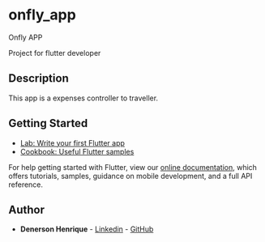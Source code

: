 # onfly_app

Onfly APP

Project for flutter developer

## Description

This app is a expenses controller to traveller.

## Getting Started

- [Lab: Write your first Flutter app](https://flutter.dev/docs/get-started/codelab)
- [Cookbook: Useful Flutter samples](https://flutter.dev/docs/cookbook)

For help getting started with Flutter, view our
[online documentation](https://flutter.dev/docs), which offers tutorials,
samples, guidance on mobile development, and a full API reference.

## Author

- **Denerson Henrique** - [Linkedin](https://www.linkedin.com/in/denersonhenrique/) - [GitHub](https://github.com/DenersonHenrique)